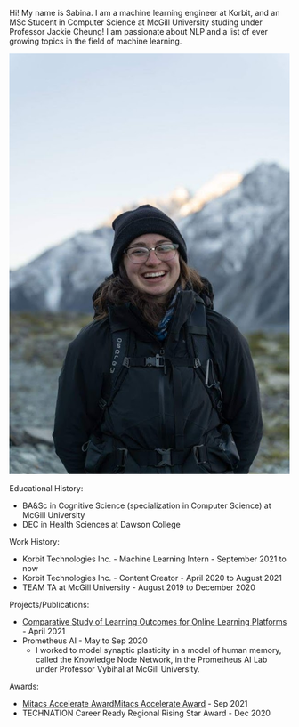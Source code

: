 Hi! My name is Sabina. I am a machine learning engineer at Korbit, and an MSc Student in Computer Science at McGill University studing under Professor Jackie Cheung! I am passionate about NLP and a list of ever growing topics in the field of machine learning.

![me](./images/profile.jpeg)

Educational History:
- BA&Sc in Cognitive Science (specialization in Computer Science) at McGill University 
- DEC in Health Sciences at Dawson College 

Work History:
- Korbit Technologies Inc. - Machine Learning Intern - September 2021 to now
- Korbit Technologies Inc. - Content Creator - April 2020 to August 2021
- TEAM TA at McGill University - August 2019 to December 2020

Projects/Publications:
- [Comparative Study of Learning Outcomes for Online Learning Platforms](https://arxiv.org/abs/2104.07763) - April 2021
- Prometheus AI - May to Sep 2020
    - I worked to model synaptic plasticity in a model of human memory, called the Knowledge Node Network, in the Prometheus AI Lab under Professor Vybihal at McGill University.

Awards:
- [Mitacs Accelerate AwardMitacs Accelerate Award](https://www.mitacs.ca/en/programs/acceleratehttps://www.mitacs.ca/en/programs/accelerate) - Sep 2021
- TECHNATION Career Ready Regional Rising Star Award - Dec 2020
